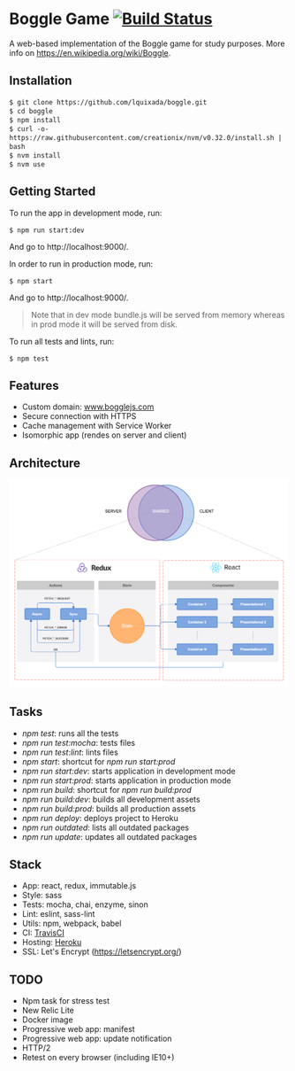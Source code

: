 # Boggle Game [![Build Status](https://travis-ci.org/lquixada/boggle.svg?branch=master)](https://travis-ci.org/lquixada/boggle)

A web-based implementation of the Boggle game for study purposes. More info on https://en.wikipedia.org/wiki/Boggle.


## Installation

```
$ git clone https://github.com/lquixada/boggle.git
$ cd boggle
$ npm install
$ curl -o- https://raw.githubusercontent.com/creationix/nvm/v0.32.0/install.sh | bash
$ nvm install
$ nvm use
```


## Getting Started

To run the app in development mode, run:

```
$ npm run start:dev
```

And go to http://localhost:9000/.

In order to run in production mode, run:

```
$ npm start
```

And go to http://localhost:9000/.

> Note that in dev mode bundle.js will be served from memory whereas
> in prod mode it will be served from disk.

To run all tests and lints, run:

```
$ npm test
```


## Features

* Custom domain: www.bogglejs.com
* Secure connection with HTTPS
* Cache management with Service Worker
* Isomorphic app (rendes on server and client)


## Architecture

![Architecture](./flowchart.png)


## Tasks

* *npm test*: runs all the tests
* *npm run test:mocha*: tests files
* *npm run test:lint*: lints files
* *npm start*: shortcut for *npm run start:prod*
* *npm run start:dev*: starts application in development mode
* *npm run start:prod*: starts application in production mode
* *npm run build*: shortcut for *npm run build:prod*
* *npm run build:dev*: builds all development assets
* *npm run build:prod*: builds all production assets
* *npm run deploy*: deploys project to Heroku
* *npm run outdated*: lists all outdated packages
* *npm run update*: updates all outdated packages


## Stack

* App: react, redux, immutable.js
* Style: sass
* Tests: mocha, chai, enzyme, sinon
* Lint: eslint, sass-lint
* Utils: npm, webpack, babel
* CI: [TravisCI](https://travis-ci.org/lquixada/boggle)
* Hosting: [Heroku](https://bogglejs.herokuapp.com/)
* SSL: Let's Encrypt (https://letsencrypt.org/)


## TODO

* Npm task for stress test
* New Relic Lite
* Docker image
* Progressive web app: manifest
* Progressive web app: update notification
* HTTP/2
* Retest on every browser (including IE10+)
